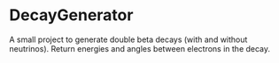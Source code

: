 # DecayGenerator
A small project to generate double beta decays (with and without neutrinos). Return energies and angles between electrons in the decay. 
